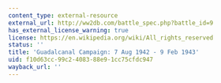 ```yaml
---
content_type: external-resource
external_url: http://ww2db.com/battle_spec.php?battle_id=9
has_external_license_warning: true
license: https://en.wikipedia.org/wiki/All_rights_reserved
status: ''
title: 'Guadalcanal Campaign: 7 Aug 1942 - 9 Feb 1943'
uid: f10d63cc-99c2-4083-88e9-1cc75cfdc947
wayback_url: ''
---
```

